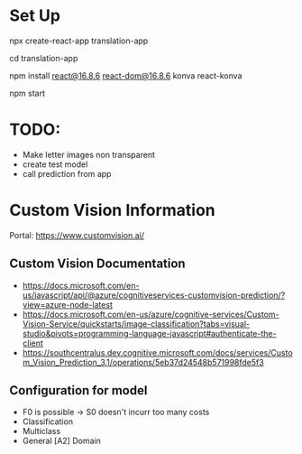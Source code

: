 # Set Up
npx create-react-app translation-app

cd translation-app

npm install react@16.8.6 react-dom@16.8.6 konva react-konva

npm start

# TODO:
- Make letter images non transparent
- create test model
- call prediction from app

# Custom Vision Information
Portal: https://www.customvision.ai/

## Custom Vision Documentation
- https://docs.microsoft.com/en-us/javascript/api/@azure/cognitiveservices-customvision-prediction/?view=azure-node-latest
- https://docs.microsoft.com/en-us/azure/cognitive-services/Custom-Vision-Service/quickstarts/image-classification?tabs=visual-studio&pivots=programming-language-javascript#authenticate-the-client
- https://southcentralus.dev.cognitive.microsoft.com/docs/services/Custom_Vision_Prediction_3.1/operations/5eb37d24548b571998fde5f3

## Configuration for model
- F0 is possible -> S0 doesn't incurr too many costs
- Classification
- Multiclass
- General [A2] Domain
